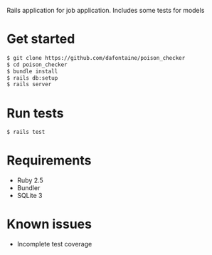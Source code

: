 Rails application for job application. Includes some tests for models

# Get started
```sh
$ git clone https://github.com/dafontaine/poison_checker
$ cd poison_checker
$ bundle install
$ rails db:setup
$ rails server
```

# Run tests
```sh
$ rails test
```

# Requirements
- Ruby 2.5
- Bundler
- SQLite 3 

# Known issues
- Incomplete test coverage
